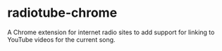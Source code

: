 # radiotube-chrome
A Chrome extension for internet radio sites to add support for linking to YouTube videos for the current song.
